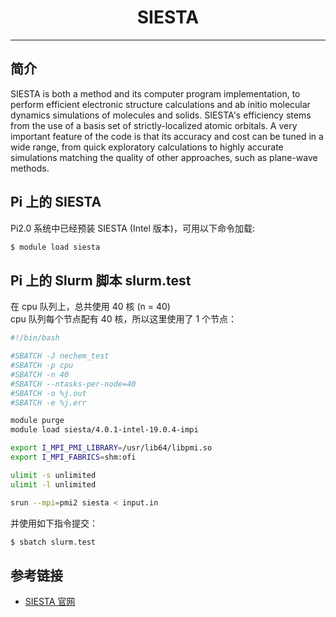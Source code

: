 # <center>SIESTA</center> 

-----

## 简介

SIESTA is both a method and its computer program implementation, to perform efficient electronic structure calculations and ab initio molecular dynamics simulations of molecules and solids. SIESTA's efficiency stems from the use of a basis set of strictly-localized atomic orbitals. A very important feature of the code is that its accuracy and cost can be tuned in a wide range, from quick exploratory calculations to highly accurate simulations matching the quality of other approaches, such as plane-wave methods.

## Pi 上的 SIESTA

Pi2.0 系统中已经预装 SIESTA (Intel 版本)，可用以下命令加载: 

```bash
$ module load siesta
```

## Pi 上的 Slurm 脚本 slurm.test

在 cpu 队列上，总共使用 40 核 (n = 40)<br>
cpu 队列每个节点配有 40 核，所以这里使用了 1 个节点：

```bash
#!/bin/bash

#SBATCH -J nechem_test
#SBATCH -p cpu
#SBATCH -n 40
#SBATCH --ntasks-per-node=40
#SBATCH -o %j.out
#SBATCH -e %j.err

module purge
module load siesta/4.0.1-intel-19.0.4-impi

export I_MPI_PMI_LIBRARY=/usr/lib64/libpmi.so
export I_MPI_FABRICS=shm:ofi

ulimit -s unlimited
ulimit -l unlimited

srun --mpi=pmi2 siesta < input.in
```

并使用如下指令提交：

```bash
$ sbatch slurm.test
```

## 参考链接
- [SIESTA 官网](http://departments.icmab.es/leem/siesta/)